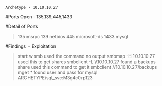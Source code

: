 ```
Archetype - 10.10.10.27
```

#Ports Open - 135,139,445,1433

#Detail of Ports
>135	msrpc
>139	netbios
>445	microsoft-ds
>1433	mysql

#Findings + Exploitation
>start w smb
>used the command no output
	smbmap -H 10.10.10.27
>used this to get shares
	smbclient -L \\\10.10.10.27
>found a backups share
>used this command to get it
	smbclient //10.10.10.27/backups
	mget *
>found user and pass for mysql
	ARCHETYPE\sql_svc:M3g4c0rp123
>